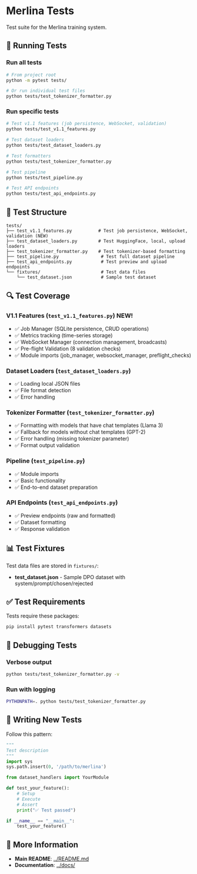 # Merlina Tests

Test suite for the Merlina training system.

## 🧪 Running Tests

### Run all tests
```bash
# From project root
python -m pytest tests/

# Or run individual test files
python tests/test_tokenizer_formatter.py
```

### Run specific tests
```bash
# Test v1.1 features (job persistence, WebSocket, validation)
python tests/test_v1.1_features.py

# Test dataset loaders
python tests/test_dataset_loaders.py

# Test formatters
python tests/test_tokenizer_formatter.py

# Test pipeline
python tests/test_pipeline.py

# Test API endpoints
python tests/test_api_endpoints.py
```

## 📁 Test Structure

```
tests/
├── test_v1.1_features.py          # Test job persistence, WebSocket, validation (NEW)
├── test_dataset_loaders.py        # Test HuggingFace, local, upload loaders
├── test_tokenizer_formatter.py    # Test tokenizer-based formatting
├── test_pipeline.py                # Test full dataset pipeline
├── test_api_endpoints.py           # Test preview and upload endpoints
└── fixtures/                       # Test data files
    └── test_dataset.json           # Sample test dataset
```

## 🔍 Test Coverage

### V1.1 Features (`test_v1.1_features.py`) NEW!
- ✅ Job Manager (SQLite persistence, CRUD operations)
- ✅ Metrics tracking (time-series storage)
- ✅ WebSocket Manager (connection management, broadcasts)
- ✅ Pre-flight Validation (8 validation checks)
- ✅ Module imports (job_manager, websocket_manager, preflight_checks)

### Dataset Loaders (`test_dataset_loaders.py`)
- ✅ Loading local JSON files
- ✅ File format detection
- ✅ Error handling

### Tokenizer Formatter (`test_tokenizer_formatter.py`)
- ✅ Formatting with models that have chat templates (Llama 3)
- ✅ Fallback for models without chat templates (GPT-2)
- ✅ Error handling (missing tokenizer parameter)
- ✅ Format output validation

### Pipeline (`test_pipeline.py`)
- ✅ Module imports
- ✅ Basic functionality
- ✅ End-to-end dataset preparation

### API Endpoints (`test_api_endpoints.py`)
- ✅ Preview endpoints (raw and formatted)
- ✅ Dataset formatting
- ✅ Response validation

## 📊 Test Fixtures

Test data files are stored in `fixtures/`:

- **test_dataset.json** - Sample DPO dataset with system/prompt/chosen/rejected

## ✅ Test Requirements

Tests require these packages:
```bash
pip install pytest transformers datasets
```

## 🐛 Debugging Tests

### Verbose output
```bash
python tests/test_tokenizer_formatter.py -v
```

### Run with logging
```bash
PYTHONPATH=. python tests/test_tokenizer_formatter.py
```

## 📝 Writing New Tests

Follow this pattern:
```python
"""
Test description
"""
import sys
sys.path.insert(0, '/path/to/merlina')

from dataset_handlers import YourModule

def test_your_feature():
    # Setup
    # Execute
    # Assert
    print("✅ Test passed")

if __name__ == "__main__":
    test_your_feature()
```

## 🔗 More Information

- **Main README**: [../README.md](../README.md)
- **Documentation**: [../docs/](../docs/)
